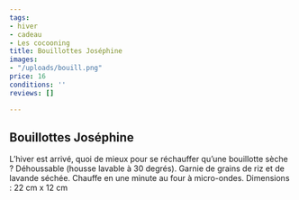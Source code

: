 ```yaml
---
tags:
- hiver
- cadeau
- Les cocooning
title: Bouillottes Joséphine
images:
- "/uploads/bouill.png"
price: 16
conditions: ''
reviews: []

---
```

## Bouillottes Joséphine

L’hiver est arrivé, quoi de mieux pour se réchauffer qu’une bouillotte sèche ? Déhoussable (housse lavable à 30 degrés). Garnie de grains de riz et de lavande séchée. Chauffe en une minute au four à micro-ondes. Dimensions : 22 cm x 12 cm